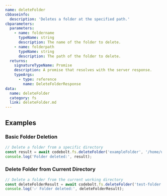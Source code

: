```yaml
---
name: deleteFolder
cbbaseinfo:
  description: 'Deletes a folder at the specified path.'
cbparameters:
  parameters:
    - name: foldername
      typeName: string
      description: The name of the folder to delete.
    - name: folderpath
      typeName: string
      description: The path of the folder to delete.
  returns:
    signatureTypeName: Promise
    description: A promise that resolves with the server response.
    typeArgs:
      - type: reference
        name: DeleteFolderResponse
data:
  name: deleteFolder
  category: fs
  link: deleteFolder.md
---
```

<CBBaseInfo/> 
<CBParameters/>

## Examples

### Basic Folder Deletion

```js
// Delete a folder from a specific directory
const result = await codebolt.fs.deleteFolder('exampleFolder', '/home/user/documents');
console.log('Folder deleted:', result);
```

### Delete Folder from Current Directory

```js
// Delete a folder from the current working directory
const deleteFolderResult = await codebolt.fs.deleteFolder('test-folder', '.');
console.log('✅ Folder deleted:', deleteFolderResult);
```
